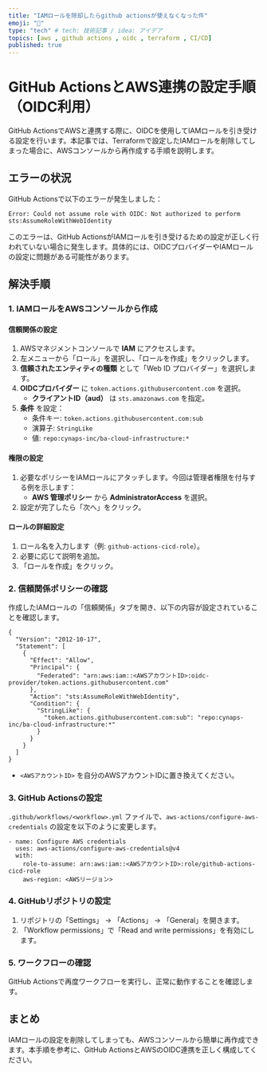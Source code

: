 ```yaml
---
title: "IAMロールを除却したらgithub actionsが使えなくなった件"
emoji: "🐳"
type: "tech" # tech: 技術記事 / idea: アイデア
topics: [aws , github actions , oidc , terraform , CI/CD]
published: true
---
```


# GitHub ActionsとAWS連携の設定手順（OIDC利用）

GitHub ActionsでAWSと連携する際に、OIDCを使用してIAMロールを引き受ける設定を行います。本記事では、Terraformで設定したIAMロールを削除してしまった場合に、AWSコンソールから再作成する手順を説明します。

## エラーの状況

GitHub Actionsで以下のエラーが発生しました：

```
Error: Could not assume role with OIDC: Not authorized to perform sts:AssumeRoleWithWebIdentity
```

このエラーは、GitHub ActionsがIAMロールを引き受けるための設定が正しく行われていない場合に発生します。具体的には、OIDCプロバイダーやIAMロールの設定に問題がある可能性があります。

## 解決手順

### 1. IAMロールをAWSコンソールから作成

#### **信頼関係の設定**

1. AWSマネジメントコンソールで **IAM** にアクセスします。
2. 左メニューから「ロール」を選択し、「ロールを作成」をクリックします。
3. **信頼されたエンティティの種類** として「Web ID プロバイダー」を選択します。
4. **OIDCプロバイダー** に `token.actions.githubusercontent.com` を選択。
   - **クライアントID（aud）** は `sts.amazonaws.com` を指定。
5. **条件** を設定：
   - 条件キー: `token.actions.githubusercontent.com:sub`
   - 演算子: `StringLike`
   - 値: `repo:cynaps-inc/ba-cloud-infrastructure:*`

#### **権限の設定**

1. 必要なポリシーをIAMロールにアタッチします。今回は管理者権限を付与する例を示します：
   - **AWS 管理ポリシー** から **AdministratorAccess** を選択。
2. 設定が完了したら「次へ」をクリック。

#### **ロールの詳細設定**

1. ロール名を入力します（例: `github-actions-cicd-role`）。
2. 必要に応じて説明を追加。
3. 「ロールを作成」をクリック。



### 2. 信頼関係ポリシーの確認

作成したIAMロールの「信頼関係」タブを開き、以下の内容が設定されていることを確認します。

```
{
  "Version": "2012-10-17",
  "Statement": [
    {
      "Effect": "Allow",
      "Principal": {
        "Federated": "arn:aws:iam::<AWSアカウントID>:oidc-provider/token.actions.githubusercontent.com"
      },
      "Action": "sts:AssumeRoleWithWebIdentity",
      "Condition": {
        "StringLike": {
          "token.actions.githubusercontent.com:sub": "repo:cynaps-inc/ba-cloud-infrastructure:*"
        }
      }
    }
  ]
}
```

- `<AWSアカウントID>` を自分のAWSアカウントIDに置き換えてください。



### 3. GitHub Actionsの設定

`.github/workflows/<workflow>.yml` ファイルで、`aws-actions/configure-aws-credentials` の設定を以下のように変更します。

```
- name: Configure AWS credentials
  uses: aws-actions/configure-aws-credentials@v4
  with:
    role-to-assume: arn:aws:iam::<AWSアカウントID>:role/github-actions-cicd-role
    aws-region: <AWSリージョン>
```

### 4. GitHubリポジトリの設定

1. リポジトリの「Settings」 → 「Actions」 → 「General」を開きます。
2. 「Workflow permissions」で「Read and write permissions」を有効にします。

### 5. ワークフローの確認

GitHub Actionsで再度ワークフローを実行し、正常に動作することを確認します。

## まとめ

IAMロールの設定を削除してしまっても、AWSコンソールから簡単に再作成できます。本手順を参考に、GitHub ActionsとAWSのOIDC連携を正しく構成してください。
